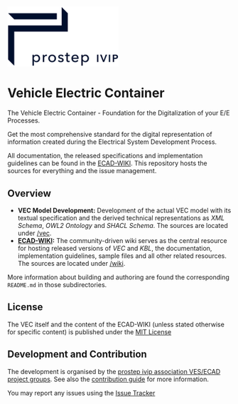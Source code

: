 <picture>
  <source media="(prefers-color-scheme: dark)" srcset="media/prostep_Logo_weiss_rgb_.png">
  <img alt="prostep ivip association logo" src="media/Prostep_Logo_dunklblau_rgb.png" width="250px">
</picture>

# Vehicle Electric Container

The Vehicle Electric Container - Foundation for the Digitalization of your E/E Processes.

Get the most comprehensive standard for the digital representation of information created during the Electrical System Development Process.

All documentation, the released specifications and implementation guidelines can be found in the [ECAD-WIKI](https://ecad-wiki.prostep.org). This repository hosts the sources for everything and the issue management.

## Overview

- **VEC Model Development:** Development of the actual VEC model with its textual specification and the
  derived technical representations as _XML Schema_, _OWL2 Ontology_ and _SHACL Schema_. The sources are located under [/vec](./vec).
- **[ECAD-WIKI](https://ecad-wiki.prostep.org):** The community-driven wiki serves as the central resource for hosting released versions of _VEC_ and _KBL_, the documentation, implementation guidelines, sample files and all other related resources. The sources are located under [/wiki](./wiki).

More information about building and authoring are found the corresponding `README.md` in those subdirectories.

## License

The VEC itself and the content of the ECAD-WIKI (unless stated otherwise for specific content) is published under the [MIT License](LICENSE)

## Development and Contribution

The development is organised by the [prostep ivip association VES/ECAD project groups](https://www.prostep.org/en/projects/ves/ecad-project-groups). See also the [contribution guide](CONTRIBUTING.md) for more information.

You may report any issues using the [Issue Tracker](https://github.com/prostep-ivip-e-V/vec/issues)



  


